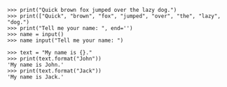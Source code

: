     >>> print("Quick brown fox jumped over the lazy dog.")
    >>> print(["Quick", "brown", "fox", "jumped", "over", "the", "lazy", "dog.")
    >>> print("Tell me your name: ", end='')
    >>> name = input()
    >>> name input("Tell me your name: ")

    >>> text = "My name is {}."
    >>> print(text.format("John"))
    'My name is John.'
    >>> print(text.format("Jack"))
    'My name is Jack.'
